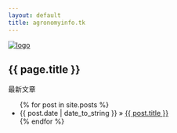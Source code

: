 ```yaml
---
layout: default
title: agronomyinfo.tk
---
```


[![logo](/favicon.ico)](http://agronomyinfo.tk/)  

<div id="home">
<h2>{{ page.title }}</h2>
<p>最新文章</p>
<ul class="posts">
  {% for post in site.posts %}
    <li><span>{{ post.date | date_to_string }}</span> &raquo; <a href="{{ site.baseurl }}{{ post.url }}">{{ post.title }}</a></li>
  {% endfor %}
</ul>
</div>
